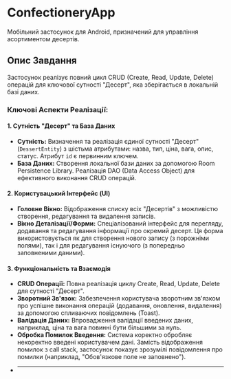 # ConfectioneryApp

Мобільний застосунок для Android, призначений для управління асортиментом десертів. 

## Опис Завдання

Застосунок реалізує повний цикл CRUD (Create, Read, Update, Delete) операцій для ключової сутності "Десерт", яка зберігається в локальній базі даних.

### Ключові Аспекти Реалізації:

#### 1. Сутність "Десерт" та База Даних

* **Сутність:** Визначення та реалізація єдиної сутності "Десерт" (`DessertEntity`) з шістьма атрибутами: назва, тип, ціна, вага, опис, статус. Атрибут `id` є первинним ключем.
* **База Даних:** Створення локальної бази даних за допомогою Room Persistence Library. Реалізація DAO (Data Access Object) для ефективного виконання CRUD операцій.

#### 2. Користувацький Інтерфейс (UI)

* **Головне Вікно:** Відображення списку всіх "Десертів" з можливістю створення, редагування та видалення записів.
* **Вікно Деталізації/Форми:** Спеціалізований інтерфейс для перегляду, додавання та редагування інформації про окремий десерт. Ця форма використовується як для створення нового запису (з порожніми полями), так і для редагування існуючого (з попередньо заповненими даними).

#### 3. Функціональність та Взаємодія

* **CRUD Операції:** Повна реалізація циклу Create, Read, Update, Delete для сутності "Десерт".
* **Зворотний Зв'язок:** Забезпечення користувача зворотним зв'язком про успішне виконання операцій (додавання, оновлення, видалення) за допомогою спливаючих повідомлень (Toast).
* **Валідація Даних:** Впровадження валідації введених даних, наприклад, ціна та вага повинні бути більшими за нуль.
* **Обробка Помилок Введення:** Система коректно обробляє некоректно введені користувачем дані. Замість відображення помилок з call stack, застосунок показує зрозумілі повідомлення про помилки (наприклад, "Обов'язкове поле не заповнено").
* ---
